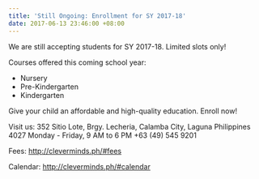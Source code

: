 ```yaml
---
title: 'Still Ongoing: Enrollment for SY 2017-18'
date: 2017-06-13 23:46:00 +08:00
---
```


We are still accepting students for SY 2017-18. Limited slots only!

Courses offered this coming school year:

* Nursery
* Pre-Kindergarten
* Kindergarten 


Give your child an affordable and high-quality education. Enroll now!

Visit us:
352 Sitio Lote, Brgy. Lecheria, 
Calamba City, Laguna Philippines 4027
Monday - Friday, 9 AM to 6 PM
+63 (49) 545 9201

Fees: http://cleverminds.ph/#fees

Calendar: http://cleverminds.ph/#calendar